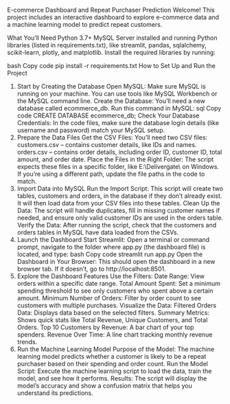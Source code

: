E-commerce Dashboard and Repeat Purchaser Prediction
Welcome! This project includes an interactive dashboard to explore e-commerce data and a machine learning model to predict repeat customers.

What You’ll Need
Python 3.7+
MySQL Server installed and running
Python libraries (listed in requirements.txt), like streamlit, pandas, sqlalchemy, scikit-learn, plotly, and matplotlib.
Install the required libraries by running:

bash
Copy code
pip install -r requirements.txt
How to Set Up and Run the Project
1. Start by Creating the Database
Open MySQL: Make sure MySQL is running on your machine. You can use tools like MySQL Workbench or the MySQL command line.
Create the Database: You’ll need a new database called ecommerce_db. Run this command in MySQL:
sql
Copy code
CREATE DATABASE ecommerce_db;
Check Your Database Credentials: In the code files, make sure the database login details (like username and password) match your MySQL setup.
2. Prepare the Data Files
Get the CSV Files: You’ll need two CSV files:
customers.csv – contains customer details, like IDs and names.
orders.csv – contains order details, including order ID, customer ID, total amount, and order date.
Place the Files in the Right Folder:
The script expects these files in a specific folder, like E:\Delivergate\ on Windows. If you’re using a different path, update the file paths in the code to match.
3. Import Data into MySQL
Run the Import Script:
This script will create two tables, customers and orders, in the database if they don’t already exist. It will then load data from your CSV files into these tables.
Clean Up the Data:
The script will handle duplicates, fill in missing customer names if needed, and ensure only valid customer IDs are used in the orders table.
Verify the Data:
After running the script, check that the customers and orders tables in MySQL have data loaded from the CSVs.
4. Launch the Dashboard
Start Streamlit:
Open a terminal or command prompt, navigate to the folder where app.py (the dashboard file) is located, and type:
bash
Copy code
streamlit run app.py
Open the Dashboard in Your Browser:
This should open the dashboard in a new browser tab. If it doesn’t, go to http://localhost:8501.
5. Explore the Dashboard Features
Use the Filters:
Date Range: View orders within a specific date range.
Total Amount Spent: Set a minimum spending threshold to see only customers who spent above a certain amount.
Minimum Number of Orders: Filter by order count to see customers with multiple purchases.
Visualize the Data:
Filtered Orders Data: Displays data based on the selected filters.
Summary Metrics: Shows quick stats like Total Revenue, Unique Customers, and Total Orders.
Top 10 Customers by Revenue: A bar chart of your top spenders.
Revenue Over Time: A line chart tracking monthly revenue trends.
6. Run the Machine Learning Model
Purpose of the Model:
The machine learning model predicts whether a customer is likely to be a repeat purchaser based on their spending and order count.
Run the Model Script:
Execute the machine learning script to load the data, train the model, and see how it performs.
Results:
The script will display the model’s accuracy and show a confusion matrix that helps you understand its predictions.
